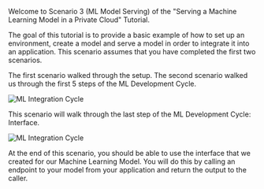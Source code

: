 Welcome to Scenario 3 (ML Model Serving) of the "Serving a Machine Learning Model in a Private Cloud" Tutorial.

The goal of this tutorial is to provide a basic example of how to set up an environment, create a model and serve a model in order to integrate it into an application.  This scenario assumes that you have completed the first two scenarios.

The first scenario walked through the setup.
The second scenario walked us through the first 5 steps of the ML Development Cycle.

![ML Integration Cycle](ml-cycle-2.jpg) 

This scenario will walk through the last step of the ML Development Cycle: Interface.

![ML Integration Cycle](interface2.jpg)

At the end of this scenario, you should be able to use the interface that we created for our Machine Learning Model.  You will do this by calling an endpoint to your model from your application and return the output to the caller. 

 



